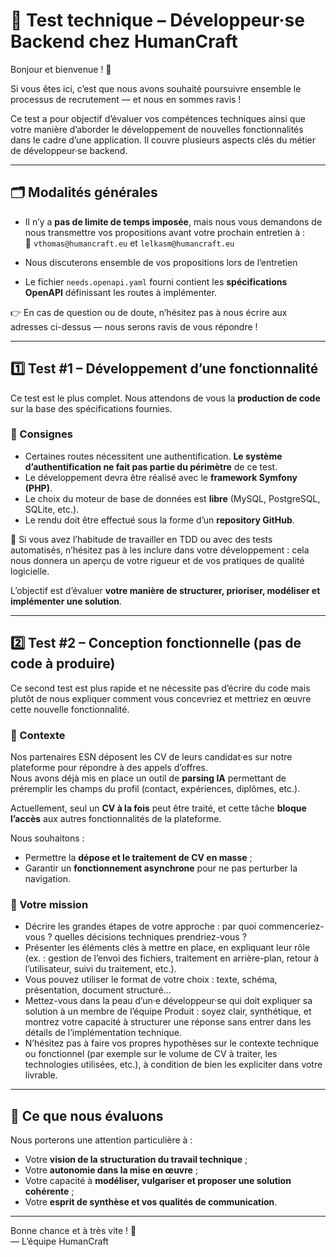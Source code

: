 # 🧪 Test technique – Développeur·se Backend chez HumanCraft

Bonjour et bienvenue ! 👋

Si vous êtes ici, c’est que nous avons souhaité poursuivre ensemble le processus de recrutement — et nous en sommes ravis !

Ce test a pour objectif d’évaluer vos compétences techniques ainsi que votre manière d’aborder le développement de nouvelles fonctionnalités dans le cadre d’une application. Il couvre plusieurs aspects clés du métier de développeur·se backend.

---

## 🗂️ Modalités générales

- Il n’y a **pas de limite de temps imposée**, mais nous vous demandons de nous transmettre vos propositions avant votre prochain entretien à :  
  📩 `vthomas@humancraft.eu` et `lelkasm@humancraft.eu` 

- Nous discuterons ensemble de vos propositions lors de l’entretien

- Le fichier `needs.openapi.yaml` fourni contient les **spécifications OpenAPI** définissant les routes à implémenter.

👉 En cas de question ou de doute, n’hésitez pas à nous écrire aux adresses ci-dessus — nous serons ravis de vous répondre !

---

## 1️⃣ Test #1 – Développement d’une fonctionnalité

Ce test est le plus complet. Nous attendons de vous la **production de code** sur la base des spécifications fournies.

### 🎯 Consignes

- Certaines routes nécessitent une authentification. **Le système d’authentification ne fait pas partie du périmètre** de ce test.
- Le développement devra être réalisé avec le **framework Symfony (PHP)**.
- Le choix du moteur de base de données est **libre** (MySQL, PostgreSQL, SQLite, etc.).
- Le rendu doit être effectué sous la forme d’un **repository GitHub**.

🔎 Si vous avez l’habitude de travailler en TDD ou avec des tests automatisés, n’hésitez pas à les inclure dans votre développement : cela nous donnera un aperçu de votre rigueur et de vos pratiques de qualité logicielle.

L’objectif est d’évaluer **votre manière de structurer, prioriser, modéliser et implémenter une solution**.

---

## 2️⃣ Test #2 – Conception fonctionnelle (pas de code à produire)

Ce second test est plus rapide et ne nécessite pas d’écrire du code mais plutôt de nous expliquer comment vous concevriez et mettriez en œuvre cette nouvelle fonctionnalité.

### 🎯 Contexte

Nos partenaires ESN déposent les CV de leurs candidat·es sur notre plateforme pour répondre à des appels d’offres.  
Nous avons déjà mis en place un outil de **parsing IA** permettant de préremplir les champs du profil (contact, expériences, diplômes, etc.).

Actuellement, seul un **CV à la fois** peut être traité, et cette tâche **bloque l’accès** aux autres fonctionnalités de la plateforme.

Nous souhaitons :

- Permettre la **dépose et le traitement de CV en masse** ;
- Garantir un **fonctionnement asynchrone** pour ne pas perturber la navigation.

### 📌 Votre mission

- Décrire les grandes étapes de votre approche : par quoi commenceriez-vous ? quelles décisions techniques prendriez-vous ?
- Présenter les éléments clés à mettre en place, en expliquant leur rôle (ex. : gestion de l’envoi des fichiers, traitement en arrière-plan, retour à l’utilisateur, suivi du traitement, etc.).
- Vous pouvez utiliser le format de votre choix : texte, schéma, présentation, document structuré…
- Mettez-vous dans la peau d’un·e développeur·se qui doit expliquer sa solution à un membre de l’équipe Produit : soyez clair, synthétique, et montrez votre capacité à structurer une réponse sans entrer dans les détails de l’implémentation technique.
- N’hésitez pas à faire vos propres hypothèses sur le contexte technique ou fonctionnel (par exemple sur le volume de CV à traiter, les technologies utilisées, etc.), à condition de bien les expliciter dans votre livrable.

---

## 🧠 Ce que nous évaluons

Nous porterons une attention particulière à :

- Votre **vision de la structuration du travail technique** ;
- Votre **autonomie dans la mise en œuvre** ;
- Votre capacité à **modéliser, vulgariser et proposer une solution cohérente** ;
- Votre **esprit de synthèse et vos qualités de communication**.

---

Bonne chance et à très vite ! 💪  
— L’équipe HumanCraft
